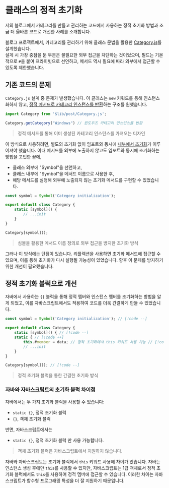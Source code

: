 # 클래스의 정적 초기화

저의 블로그에서 카테고리를 만들고 관리하는 코드에서 사용하는 정적 초기화 방법과 조금 더 올바른 코드로 개선한 사례를 소개합니다.

블로그 프로젝트에서, 카테고리를 관리하기 위해 클래스 문법을 활용한 [Category.js](https://github.com/XIYO/xiyo.github.io/blob/a1bbc44ebd12986ce1d06d74273c6242efbae4f2/src/lib/post/Category.js "클래스 초기화를 외부에서 수행한 코드")를 설계했습니다.  
설계 시 가장 중점을 둔 부분은 불필요한 외부 접근을 차단하는 것이었으며, 필드는 기본적으로 `#`을 붙여 프라이빗으로 선언하고, 메서드 역시 필요에 따라 외부에서 접근할 수 있도록 제한했습니다.

## 기존 코드의 문제

`Category.js` 설계 중 문제가 발생했습니다. 이 클래스는 `new` 키워드를 통해 인스턴스화하지 않고, [정적 메서드로 카테고리 인스턴스를 반환](https://github.com/XIYO/xiyo.github.io/blob/a1bbc44ebd12986ce1d06d74273c6242efbae4f2/src/lib/post/Category.js#L84-L100)하는 구조를 원했습니다.

```js
import Category from '$lib/post/Category.js';

Category.getCategory("Windows") // 윈도우즈 카테고리 인스턴스를 반환
```

> 정적 메서드를 통해 이미 생성된 카테고리 인스턴스를 가져오는 디자인

이 방식으로 사용하려면, 별도의 초기화 없이 임포트와 동시에 [내부에서 초기화](https://github.com/XIYO/xiyo.github.io/blob/a1bbc44ebd12986ce1d06d74273c6242efbae4f2/src/lib/post/Category.js#L178)가 이루어져야 했습니다. 이때 메서드를 외부에 노출하지 않고도 임포트와 동시에 초기화하는 방법을 고민한 끝에,
- 클래스 외부에 "Symbol"을 선언하고, 
- 클래스 내부에 "Symbol"을 메서드 이름으로 사용한 후,
- 해당 메서드를 실행해 외부에 노출되지 않는 초기화 메서드를 구현할 수 있었습니다.

```js data-title="Category.js"
const symbol = Symbol('Category initialization');

export default class Category {
	static [symbol]() {
	    // ...init
	}
}

Category[symbol]();
```

> 심볼을 활용한 메서드 이름 정의로 외부 접근을 방지한 초기화 방식

그러나 이 방식에는 단점이 있습니다. 리플렉션을 사용하면 초기화 메서드에 접근할 수 있으며, 이를 통해 초기화가 다시 실행될 가능성이 있었습니다. 향후 이 문제를 방지하기 위한 개선이 필요했습니다.

## 정적 초기화 블럭으로 개선

자바에서 사용하는 `{}` 블럭을 통해 정적 멤버와 인스턴스 멤버를 초기화하는 방법을 알게 되었고, 이를 자바스크립트에서도 적용하여 코드를 더욱 간결하게 만들 수 있었습니다.

```js data-title="Category.js"
const symbol = Symbol('Category initialization'); // [!code --]

export default class Category {
	static [symbol]() { // [!code --]
	static { // [!code ++]
	    this.#member = data; // 정적 초기화에서 this 키워드 사용 가능 // [!code ++]
	    // ...init
	}
}

Category[symbol](); // [!code --]
```

> 정적 초기화 블럭을 통한 간결한 초기화 방식

### 자바와 자바스크립트의 초기화 블럭 차이점

자바에서는 두 가지 초기화 블럭을 사용할 수 있습니다:
- `static {}`, 정적 초기화 블럭
- `{}`, 객체 초기화 블럭

반면, 자바스크립트에서는 
- `static {}`, 정적 초기화 블럭
만 사용 가능합니다.

> 객체 초기화 블럭은 자바스크립트에서 지원하지 않습니다.

자바와 자바스크립트는 초기화 블럭에서 `this` 키워드 사용에 차이가 있습니다. 자바는 인스턴스 생성 후에만 `this`를 사용할 수 있지만, 자바스크립트는 1급 객체로서 정적 초기화 블럭에서도 `this`를 사용하여 정적 멤버에 접근할 수 있습니다. 이러한 차이는 자바스크립트가 함수형 프로그래밍 특성을 더 잘 지원하기 때문입니다.
